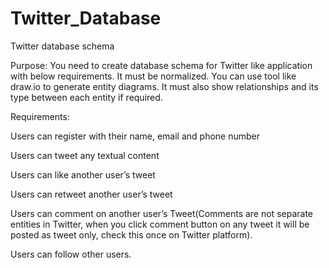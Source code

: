 # Twitter_Database

Twitter database schema


Purpose: You need to create database schema for Twitter like application with below requirements. It must be normalized. You can use tool like draw.io to generate entity diagrams. It must also show relationships and its type between each entity if required.


Requirements:


Users can register with their name, email and phone number

Users can tweet any textual content

Users can like another user’s tweet

Users can retweet another user’s tweet

Users can comment on another user’s Tweet(Comments are not separate entities in Twitter, when you click comment button on any tweet it will be posted as tweet only, check this once on Twitter platform).

Users can follow other users.
